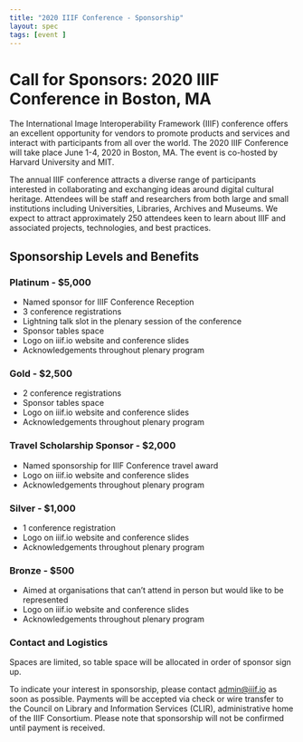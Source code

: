 ```yaml
---
title: "2020 IIIF Conference - Sponsorship"
layout: spec
tags: [event ]
---
```


# Call for Sponsors: 2020 IIIF Conference in Boston, MA

The International Image Interoperability Framework (IIIF) conference offers an excellent opportunity for vendors to promote products and services and interact with participants from all over the world. The 2020 IIIF Conference will take place June 1-4, 2020 in Boston, MA. The event is co-hosted by Harvard University and MIT.

The annual IIIF conference attracts a diverse range of participants interested in collaborating and exchanging ideas around digital cultural heritage. Attendees will be staff and researchers from both large and small institutions including Universities, Libraries, Archives and Museums. We expect to attract approximately 250 attendees keen to learn about IIIF and associated projects, technologies, and best practices. 


## Sponsorship Levels and Benefits

### Platinum - $5,000

* Named sponsor for IIIF Conference Reception
* 3 conference registrations
* Lightning talk slot in the plenary session of the conference
* Sponsor tables space
* Logo on iiif.io website and conference slides
* Acknowledgements throughout plenary program


### Gold - $2,500

* 2 conference registrations
* Sponsor tables space 
* Logo on iiif.io website and conference slides
* Acknowledgements throughout plenary program

### Travel Scholarship Sponsor - $2,000

* Named sponsorship for IIIF Conference travel award
* Logo on iiif.io website and conference slides
* Acknowledgements throughout plenary program


### Silver - $1,000
* 1 conference registration
* Logo on iiif.io website and conference slides
* Acknowledgements throughout plenary program


### Bronze - $500
* Aimed at organisations that can’t attend in person but would like to be represented
* Logo on iiif.io website and conference slides
* Acknowledgements throughout plenary program

### Contact and Logistics

Spaces are limited, so table space will be allocated in order of sponsor sign up.

To indicate your interest in sponsorship, please contact admin@iiif.io as soon as possible. Payments will be accepted via check or wire transfer to the Council on Library and Information Services (CLIR), administrative home of the IIIF Consortium. Please note that sponsorship will not be confirmed until payment is received.

